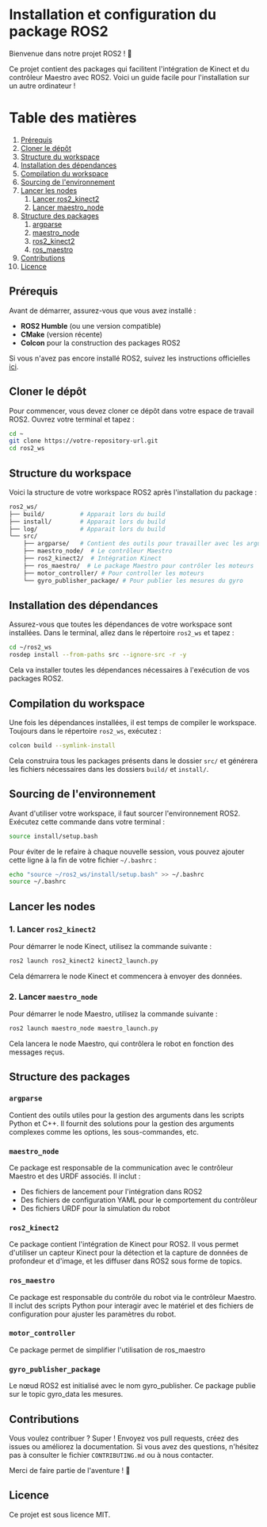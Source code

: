 
# Installation et configuration du package ROS2

Bienvenue dans notre projet ROS2 ! 🚀

Ce projet contient des packages qui facilitent l'intégration de Kinect et du contrôleur Maestro avec ROS2. Voici un guide facile pour l'installation sur un autre ordinateur !

# Table des matières

1. [Prérequis](#prérequis)
2. [Cloner le dépôt](#cloner-le-dépot)
3. [Structure du workspace](#structure-du-workspace)
4. [Installation des dépendances](#installation-des-dépendances)
5. [Compilation du workspace](#compilation-du-workspace)
6. [Sourcing de l'environnement](#sourcing-de-lenvironnement)
7. [Lancer les nodes](#lancer-les-nodes)
   1. [Lancer ros2_kinect2](#lancer-ros2_kinect2)
   2. [Lancer maestro_node](#lancer-maestro_node)
8. [Structure des packages](#structure-des-packages)
   1. [argparse](#argparse)
   2. [maestro_node](#maestro_node)
   3. [ros2_kinect2](#ros2_kinect2)
   4. [ros_maestro](#ros_maestro)
9. [Contributions](#contributions)
10. [Licence](#licence)

## Prérequis

Avant de démarrer, assurez-vous que vous avez installé :

- **ROS2 Humble** (ou une version compatible)
- **CMake** (version récente)
- **Colcon** pour la construction des packages ROS2

Si vous n'avez pas encore installé ROS2, suivez les instructions officielles [ici](https://docs.ros.org/en/humble/Installation.html).

## Cloner le dépôt

Pour commencer, vous devez cloner ce dépôt dans votre espace de travail ROS2. Ouvrez votre terminal et tapez :

```bash
cd ~
git clone https://votre-repository-url.git
cd ros2_ws
```

## Structure du workspace

Voici la structure de votre workspace ROS2 après l'installation du package :

```bash
ros2_ws/
├── build/          # Apparait lors du build
├── install/        # Apparait lors du build
├── log/            # Apparait lors du build
└── src/
    ├── argparse/   # Contient des outils pour travailler avec les arguments
    ├── maestro_node/  # Le contrôleur Maestro
    ├── ros2_kinect2/  # Intégration Kinect
    ├── ros_maestro/  # Le package Maestro pour contrôler les moteurs
    ├── motor_controller/ # Pour controller les moteurs
    └── gyro_publisher_package/ # Pour publier les mesures du gyro
```

## Installation des dépendances

Assurez-vous que toutes les dépendances de votre workspace sont installées. Dans le terminal, allez dans le répertoire `ros2_ws` et tapez :

```bash
cd ~/ros2_ws
rosdep install --from-paths src --ignore-src -r -y
```

Cela va installer toutes les dépendances nécessaires à l'exécution de vos packages ROS2.

## Compilation du workspace

Une fois les dépendances installées, il est temps de compiler le workspace. Toujours dans le répertoire `ros2_ws`, exécutez :

```bash
colcon build --symlink-install
```

Cela construira tous les packages présents dans le dossier `src/` et générera les fichiers nécessaires dans les dossiers `build/` et `install/`.

## Sourcing de l'environnement

Avant d'utiliser votre workspace, il faut sourcer l'environnement ROS2. Exécutez cette commande dans votre terminal :

```bash
source install/setup.bash
```

Pour éviter de le refaire à chaque nouvelle session, vous pouvez ajouter cette ligne à la fin de votre fichier `~/.bashrc` :

```bash
echo "source ~/ros2_ws/install/setup.bash" >> ~/.bashrc
source ~/.bashrc
```

## Lancer les nodes

### 1. Lancer `ros2_kinect2`

Pour démarrer le node Kinect, utilisez la commande suivante :

```bash
ros2 launch ros2_kinect2 kinect2_launch.py
```

Cela démarrera le node Kinect et commencera à envoyer des données.

### 2. Lancer `maestro_node`

Pour démarrer le node Maestro, utilisez la commande suivante :

```bash
ros2 launch maestro_node maestro_launch.py
```

Cela lancera le node Maestro, qui contrôlera le robot en fonction des messages reçus.

## Structure des packages

### `argparse`

Contient des outils utiles pour la gestion des arguments dans les scripts Python et C++. Il fournit des solutions pour la gestion des arguments complexes comme les options, les sous-commandes, etc.

### `maestro_node`

Ce package est responsable de la communication avec le contrôleur Maestro et des URDF associés. Il inclut :

- Des fichiers de lancement pour l'intégration dans ROS2
- Des fichiers de configuration YAML pour le comportement du contrôleur
- Des fichiers URDF pour la simulation du robot

### `ros2_kinect2`

Ce package contient l'intégration de Kinect pour ROS2. Il vous permet d'utiliser un capteur Kinect pour la détection et la capture de données de profondeur et d'image, et les diffuser dans ROS2 sous forme de topics.

### `ros_maestro`

Ce package est responsable du contrôle du robot via le contrôleur Maestro. Il inclut des scripts Python pour interagir avec le matériel et des fichiers de configuration pour ajuster les paramètres du robot.

### `motor_controller`

Ce package permet de simplifier l'utilisation de ros_maestro

### `gyro_publisher_package`

Le nœud ROS2 est initialisé avec le nom gyro_publisher. Ce package publie sur le topic gyro_data les mesures.

## Contributions

Vous voulez contribuer ? Super ! Envoyez vos pull requests, créez des issues ou améliorez la documentation. Si vous avez des questions, n'hésitez pas à consulter le fichier `CONTRIBUTING.md` ou à nous contacter.

Merci de faire partie de l'aventure ! 🎉

## Licence

Ce projet est sous licence MIT.

